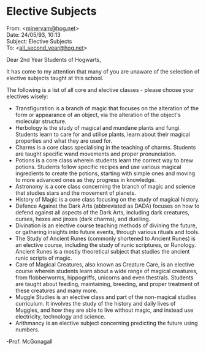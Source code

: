 # Elective Subjects  
From: <[minervam@hog.net](mailto:minervam@hog.net)>  
Date: 24/05/93, 10:13  
Subject: Elective Subjects  
To: <[all_second_year@hog.net](mailto:all_second_year@hog.net)>  
  
Dear 2nd Year Students of Hogwarts,  
  
It has come to my attention that many of you are unaware of the selection of elective subjects taught at this school.  
  
The following is a list of all core and elective classes - please choose your electives wisely:  
  
  
* Transfiguration is a branch of magic that focuses on the alteration of the form or appearance of an object, via the alteration of the object's molecular structure.  
* Herbology is the study of magical and mundane plants and fungi. Students learn to care for and utilise plants, learn about their magical properties and what they are used for.  
* Charms is a core class specialising in the teaching of charms. Students are taught specific wand movements and proper pronunciation.  
* Potions is a core class wherein students learn the correct way to brew potions. Students follow specific recipes and use various magical ingredients to create the potions, starting with simple ones and moving to more advanced ones as they progress in knowledge.  
* Astronomy is a core class concerning the branch of magic and science that studies stars and the movement of planets.  
* History of Magic is a core class focusing on the study of magical history.  
* Defence Against the Dark Arts (abbreviated as DADA) focuses on how to defend against all aspects of the Dark Arts, including dark creatures, curses, hexes and jinxes (dark charms), and duelling.  
* Divination is an elective course teaching methods of divining the future, or gathering insights into future events, through various rituals and tools.  
* The Study of Ancient Runes (commonly shortened to Ancient Runes) is an elective course, including the study of runic scriptures, or Runology. Ancient Runes is a mostly theoretical subject that studies the ancient runic scripts of magic.  
* Care of Magical Creatures, also known as Creature Care, is an elective course wherein students learn about a wide range of magical creatures, from flobberworms, hippogriffs, unicorns and even thestrals. Students are taught about feeding, maintaining, breeding, and proper treatment of these creatures and many more.  
* Muggle Studies is an elective class and part of the non-magical studies curriculum. It involves the study of the history and daily lives of Muggles, and how they are able to live without magic, and instead use electricity, technology and science.  
* Arithmancy is an elective subject concerning predicting the future using numbers.  
  
  
-Prof. McGonagall  
  
